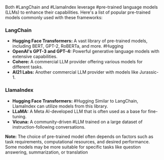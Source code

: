 Both #LangChain and #LlamaIndex leverage #pre-trained language models (LLMs) to enhance their capabilities. Here's a list of popular pre-trained models commonly used with these frameworks:

### LangChain

- **Hugging Face Transformers:** A vast library of pre-trained models, including BERT, GPT-2, RoBERTa, and more. #Hugging 
- **OpenAI's GPT-3 and GPT-4:** Powerful generative language models with extensive capabilities.
- **Cohere:** A commercial LLM provider offering various models for different tasks.
- **AI21 Labs:** Another commercial LLM provider with models like Jurassic-1.

### LlamaIndex

- **Hugging Face Transformers:** #Hugging Similar to LangChain, LlamaIndex can utilize models from this library.
- **LLaMA:** A Meta AI-developed LLM that is often used as a base for fine-tuning.
- **Vicuna:** A community-driven #LLM trained on a large dataset of instruction-following conversations.

**Note:** The choice of pre-trained model often depends on factors such as task requirements, computational resources, and desired performance. Some models may be more suitable for specific tasks like question answering, summarization, or translation